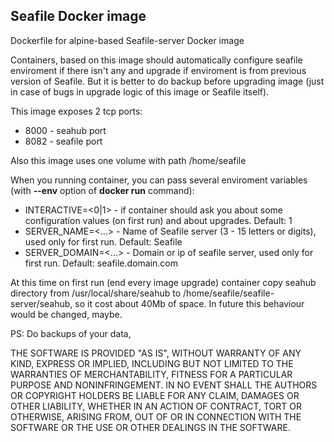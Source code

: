 ## Seafile Docker image

Dockerfile for alpine-based Seafile-server Docker image

Containers, based on this image should automatically configure seafile enviroment if there isn't any
and upgrade if enviroment is from previous version of Seafile.
But it is better to do backup before upgrading image (just in case of bugs in upgrade logic of this image or Seafile itself).

This image exposes 2 tcp ports:
* 8000 - seahub port
* 8082 - seafile port

Also this image uses one volume with path /home/seafile

When you running container, you can pass several enviroment variables (with **--env** option of **docker run** command):
* INTERACTIVE=<0|1> - if container should ask you about some configuration values (on first run) and about upgrades. Default: 1
* SERVER_NAME=<...> - Name of Seafile server (3 - 15 letters or digits), used only for first run. Default: Seafile
* SERVER_DOMAIN=<...> - Domain or ip of seafile server, used only for first run. Default: seafile.domain.com


At this time on first run (end every image upgrade) container copy seahub directory from /usr/local/share/seahub to /home/seafile/seafile-server/seahub, so it cost about 40Mb of space. In future this behaviour would be changed, maybe.


PS: Do backups of your data,

THE SOFTWARE IS PROVIDED "AS IS", WITHOUT WARRANTY OF ANY KIND, EXPRESS OR IMPLIED, INCLUDING BUT NOT LIMITED TO THE WARRANTIES OF MERCHANTABILITY, FITNESS FOR A PARTICULAR PURPOSE AND NONINFRINGEMENT. IN NO EVENT SHALL THE AUTHORS OR COPYRIGHT HOLDERS BE LIABLE FOR ANY CLAIM, DAMAGES OR OTHER LIABILITY, WHETHER IN AN ACTION OF CONTRACT, TORT OR OTHERWISE, ARISING FROM, OUT OF OR IN CONNECTION WITH THE SOFTWARE OR THE USE OR OTHER DEALINGS IN THE SOFTWARE.
